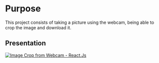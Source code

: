 # Purpose
This project consists of taking a picture using the webcam, being able to crop the image and download it.

## Presentation
[![Image Crop from Webcam - React.Js](https://img.youtube.com/vi/RLVWWccZHTg/0.jpg)](https://www.youtube.com/watch?v=RLVWWccZHTg "")